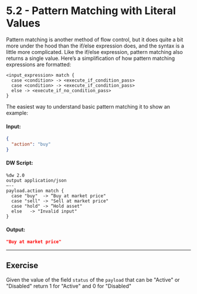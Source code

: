 # 5.2 - Pattern Matching with Literal Values

Pattern matching is another method of flow control, but it does quite a bit more under the hood than the if/else expression does, and the syntax is a little more complicated. Like the if/else expression, pattern matching also returns a single value. Here’s a simplification of how pattern matching expressions are formatted:

```
<input_expression> match {
  case <condition> -> <execute_if_condition_pass>
  case <condition> -> <execute_if_condition_pass>
  else -> <execute_if_no_condition_pass>
}
```

The easiest way to understand basic pattern matching it to show an example:

#### Input:
```json
{
  "action": "buy"
}
```
#### DW Script:
```dw
%dw 2.0
output application/json
—--
payload.action match {
  case "buy"  -> “Buy at market price"
  case "sell" -> "Sell at market price"
  case "hold" -> “Hold asset"
  else   -> "Invalid input"
}
```
#### Output:
```json
"Buy at market price"
```
---

## Exercise

Given the value of the field `status` of the `payload` that can be "Active" or "Disabled" return 1 for "Active" and 0 for "Disabled"

